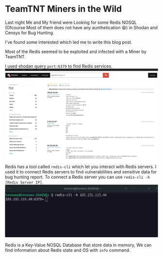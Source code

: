 # TeamTNT Miners in the Wild

Last night Me and My friend were Looking for some Redis NOSQL (Ofcourse Most of them does not have any aunthetication 😆) in Shodan and Censys for Bug Hunting.

I've found some interested which led me to write this blog post.

Most of the Redis seemed to be exploited and infected with a Miner by TeamTNT.

I used shodan query `port:6379` to find Redis services.
![](../../images/shodan.png)

Redis has a tool called `redis-cli` which let you interact with Redis servers.
I used it to connect Redis servers to find vulnerabilities and sensitive data for bug hunting report.
To connect a Redis server you can use `redis-cli -h [Redis Server IP]`.
![](../../images/redis-cli-connection.png)

Redis is a Key-Value NOSQL Database that store data in memory, We can find information about Redis state and OS with `info` command.

